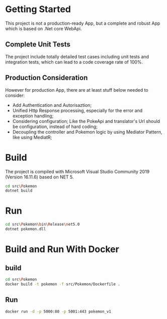 # Getting Started
This project is not a production-ready App, but a complete and robust App which is based on .Net core WebApi.

## Complete Unit Tests
The project include totally detailed test cases including unit tests and integration tests, which can lead to a code coverage rate of 100%.

## Production Consideration
However for production App, there are at least stuff below needed to consider:
- Add Authentication and Autorisaztion;
- Unified Http Response processing, especially for the error and exception handling;
- Considering configuration; Like the PokeApi and translator's Url should be configuration, instead of hard coding;
- Decoupling the controller and Pokemon logic by using Mediator Pattern, like using MediatR;


# Build
The project is compiled with Microsoft Visual Studio Community 2019 (Version 16.11.6) based on NET 5.

```bash
cd src\Pokemon
dotnet build
```

# Run
```bash
cd src\Pokemon\bin\Release\net5.0
dotnet pokemon.dll
```

# Build and Run With Docker

## build
```bash
cd src\Pokemon
docker build -t pokemon -f src/Pokemon/Dockerfile .
```

## Run
```bash
docker run -d -p 5000:80 -p 5001:443 pokemon_v1
```

